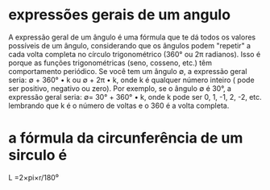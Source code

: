 # expressões gerais de um angulo
A expressão geral de um ângulo é uma fórmula que te dá todos os valores possíveis de um ângulo, considerando que os ângulos podem "repetir" a cada volta completa no círculo trigonométrico (360° ou 2π radianos).
 Isso é porque as funções trigonométricas (seno, cosseno, etc.) têm comportamento periódico.
Se você tem um ângulo ∅, a expressão geral seria:
∅ + 360° • k ou ∅ + 2π • k, onde k é qualquer número inteiro ( pode ser positivo, negativo ou zero).
Por exemplo, se o ângulo ∅ é 30°, a expressão geral seria: ∅= 30° + 360° • k, onde k pode ser 0, 1, -1, 2, -2, etc. lembrando que k é o número de voltas e o 360 é a volta completa.
# a fórmula da circunferência de um sirculo é 
L =2×pi×r/180⁰
